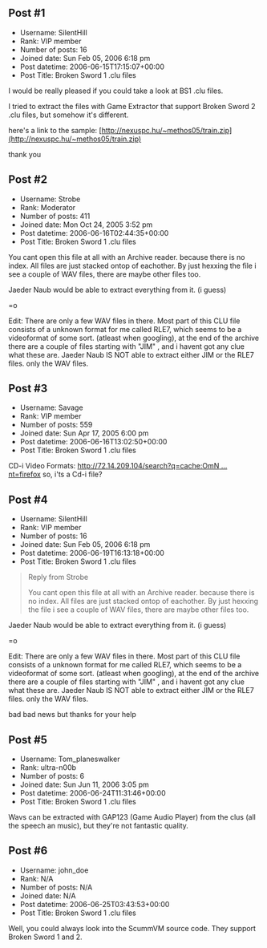 ## Post #1
- Username: SilentHill
- Rank: VIP member
- Number of posts: 16
- Joined date: Sun Feb 05, 2006 6:18 pm
- Post datetime: 2006-06-15T17:15:07+00:00
- Post Title: Broken Sword 1 .clu files

I would be really pleased if you could take a look at BS1 .clu files.

I tried to extract the files with Game Extractor that support Broken Sword 2 .clu files, but somehow it's different.

here's a link to the sample: [http://nexuspc.hu/~methos05/train.zip](http://nexuspc.hu/~methos05/train.zip)


thank you
## Post #2
- Username: Strobe
- Rank: Moderator
- Number of posts: 411
- Joined date: Mon Oct 24, 2005 3:52 pm
- Post datetime: 2006-06-16T02:44:35+00:00
- Post Title: Broken Sword 1 .clu files

You cant open this file at all with an Archive reader.
because there is no index. All files are just stacked ontop
of eachother. By just hexxing the file i see a couple of WAV files,
there are maybe other files too.

Jaeder Naub would be able to extract everything from it. (i guess)

=o

Edit:
There are only a few WAV files in there.
Most part of this CLU file consists of a unknown format
for me called RLE7, which seems to be a videoformat of some sort.
(atleast when googling), at the end of the archive there
are a couple of files starting with "JIM" , and i havent got any clue what
these are. Jaeder Naub IS NOT able to extract either JIM or the RLE7 files.
only the WAV files.
## Post #3
- Username: Savage
- Rank: VIP member
- Number of posts: 559
- Joined date: Sun Apr 17, 2005 6:00 pm
- Post datetime: 2006-06-16T13:02:50+00:00
- Post Title: Broken Sword 1 .clu files

CD-i Video Formats:
[http://72.14.209.104/search?q=cache:OmN ... nt=firefox](http://72.14.209.104/search?q=cache:OmNsOGyW7eEJ:bluewater.chungju.ac.kr/cgi-bin/wwwboard-3.0.1/data/article/A%2520Short%2520Guide%2520to%2520CD.doc+RLE7+compression&hl=es&gl=es&ct=clnk&cd=10&client=firefox)
so, i'ts a Cd-i file?
## Post #4
- Username: SilentHill
- Rank: VIP member
- Number of posts: 16
- Joined date: Sun Feb 05, 2006 6:18 pm
- Post datetime: 2006-06-19T16:13:18+00:00
- Post Title: Broken Sword 1 .clu files

> Reply from Strobe
>
> You cant open this file at all with an Archive reader.
because there is no index. All files are just stacked ontop
of eachother. By just hexxing the file i see a couple of WAV files,
there are maybe other files too.

Jaeder Naub would be able to extract everything from it. (i guess)

=o

Edit:
There are only a few WAV files in there.
Most part of this CLU file consists of a unknown format
for me called RLE7, which seems to be a videoformat of some sort.
(atleast when googling), at the end of the archive there
are a couple of files starting with "JIM" , and i havent got any clue what
these are. Jaeder Naub IS NOT able to extract either JIM or the RLE7 files.
only the WAV files.

bad bad news    but thanks for your help
## Post #5
- Username: Tom_planeswalker
- Rank: ultra-n00b
- Number of posts: 6
- Joined date: Sun Jun 11, 2006 3:05 pm
- Post datetime: 2006-06-24T11:31:46+00:00
- Post Title: Broken Sword 1 .clu files

Wavs can be extracted with GAP123 (Game Audio Player) from the clus (all the speech an music), but they're not fantastic quality.
## Post #6
- Username: john_doe
- Rank: N/A
- Number of posts: N/A
- Joined date: N/A
- Post datetime: 2006-06-25T03:43:53+00:00
- Post Title: Broken Sword 1 .clu files

Well, you could always look into the ScummVM source code. They support Broken Sword 1 and 2.
